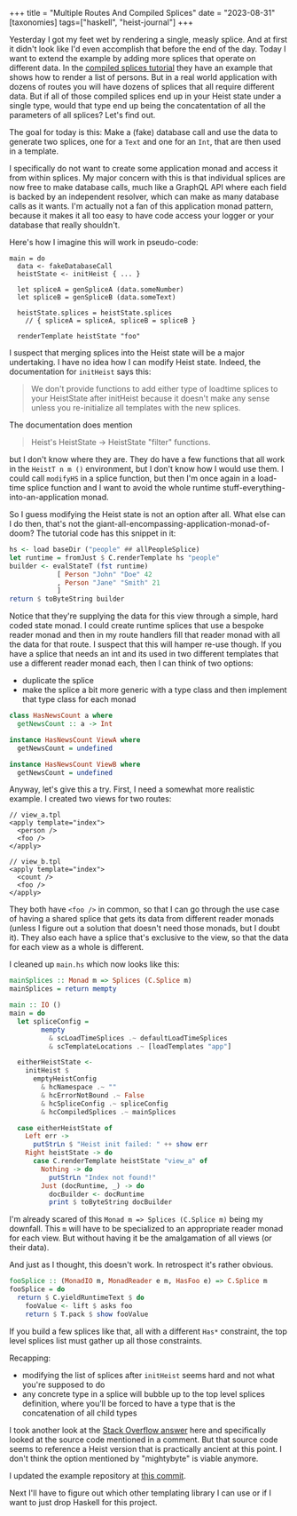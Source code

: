 +++
title = "Multiple Routes And Compiled Splices"
date = "2023-08-31"
[taxonomies]
tags=["haskell", "heist-journal"]
+++

Yesterday I got my feet wet by rendering a single, measly splice. And at first it didn't look like I'd even accomplish that before the end of the day. Today I want to extend the example by adding more splices that operate on different data. In the [compiled splices tutorial](http://snapframework.com/docs/tutorials/compiled-splices) they have an example that shows how to render a list of persons. But in a real world application with dozens of routes you will have dozens of splices that all require different data. But if all of those compiled splices end up in your Heist state under a single type, would that type end up being the concatentation of all the parameters of all splices? Let's find out.

The goal for today is this: Make a (fake) database call and use the data to generate two splices, one for a `Text` and one for an `Int`, that are then used in a template.

I specifically do not want to create some application monad and access it from within splices. My major concern with this is that individual splices are now free to make database calls, much like a GraphQL API where each field is backed by an independent resolver, which can make as many database calls as it wants. I'm actually not a fan of this application monad pattern, because it makes it all too easy to have code access your logger or your database that really shouldn't.

Here's how I imagine this will work in pseudo-code:

```text
main = do
  data <- fakeDatabaseCall
  heistState <- initHeist { ... }
  
  let spliceA = genSpliceA (data.someNumber)
  let spliceB = genSpliceB (data.someText)

  heistState.splices = heistState.splices
    // { spliceA = spliceA, spliceB = spliceB }

  renderTemplate heistState "foo"
```

I suspect that merging splices into the Heist state will be a major undertaking. I have no idea how I can modify Heist state. Indeed, the documentation for `initHeist` says this:
> We don't provide functions to add either type of loadtime splices to your HeistState after initHeist because it doesn't make any sense unless you re-initialize all templates with the new splices.

The documentation does mention
>  Heist's HeistState -> HeistState "filter" functions. 

but I don't know where they are. They do have a few functions that all work in the `HeistT n m ()` environment, but I don't know how I would use them. I could call `modifyHS` in a splice function, but then I'm once again in a load-time splice function and I want to avoid the whole runtime stuff-everything-into-an-application monad.

So I guess modifying the Heist state is not an option after all. What else can I do then, that's not the giant-all-encompassing-application-monad-of-doom? The tutorial code has this snippet in it:

```haskell
hs <- load baseDir ("people" ## allPeopleSplice)
let runtime = fromJust $ C.renderTemplate hs "people"
builder <- evalStateT (fst runtime)
            [ Person "John" "Doe" 42
            , Person "Jane" "Smith" 21
            ]
return $ toByteString builder
```

Notice that they're supplying the data for this view through a simple, hard coded state monad. I could create runtime splices that use a bespoke reader monad and then in my route handlers fill that reader monad with all the data for that route. I suspect that this will hamper re-use though. If you have a splice that needs an int and its used in two different templates that use a different reader monad each, then I can think of two options:
- duplicate the splice
- make the splice a bit more generic with a type class and then implement that type class for each monad

```haskell
class HasNewsCount a where
  getNewsCount :: a -> Int

instance HasNewsCount ViewA where
  getNewsCount = undefined

instance HasNewsCount ViewB where
  getNewsCount = undefined
```

Anyway, let's give this a try. First, I need a somewhat more realistic example. I created two views for two routes:

```text
// view_a.tpl
<apply template="index">
  <person />
  <foo />
</apply>

// view_b.tpl
<apply template="index">
  <count />
  <foo />
</apply>
```

They both have `<foo />` in common, so that I can go through the use case of having a shared splice that gets its data from different reader monads (unless I figure out a solution that doesn't need those monads, but I doubt it). They also each have a splice that's exclusive to the view, so that the data for each view as a whole is different.

I cleaned up `main.hs` which now looks like this:

```haskell
mainSplices :: Monad m => Splices (C.Splice m)
mainSplices = return mempty

main :: IO ()
main = do
  let spliceConfig =
        mempty
          & scLoadTimeSplices .~ defaultLoadTimeSplices
          & scTemplateLocations .~ [loadTemplates "app"]

  eitherHeistState <-
    initHeist $
      emptyHeistConfig
        & hcNamespace .~ ""
        & hcErrorNotBound .~ False
        & hcSpliceConfig .~ spliceConfig
        & hcCompiledSplices .~ mainSplices

  case eitherHeistState of
    Left err ->
      putStrLn $ "Heist init failed: " ++ show err
    Right heistState -> do
      case C.renderTemplate heistState "view_a" of
        Nothing -> do
          putStrLn "Index not found!"
        Just (docRuntime, _) -> do
          docBuilder <- docRuntime
          print $ toByteString docBuilder
```

I'm already scared of this `Monad m => Splices (C.Splice m)` being my downfall. This `m` will have to be specialized to an appropriate reader monad for each view. But without having it be the amalgamation of all views (or their data).

And just as I thought, this doesn't work. In retrospect it's rather obvious.

```haskell
fooSplice :: (MonadIO m, MonadReader e m, HasFoo e) => C.Splice m
fooSplice = do
  return $ C.yieldRuntimeText $ do
    fooValue <- lift $ asks foo
    return $ T.pack $ show fooValue
```

If you build a few splices like that, all with a different `Has*` constraint, the top level splices list must gather up all those constraints.

Recapping:
- modifying the list of splices after `initHeist` seems hard and not what you're supposed to do
- any concrete type in a splice will bubble up to the top level splices definition, where you'll be forced to have a type that is the concatenation of all child types

I took another look at the [Stack Overflow answer](https://stackoverflow.com/questions/8023191/using-values-not-from-the-application-monad-with-heist-templates) here and specifically looked at the source code mentioned in a comment. But that source code seems to reference a Heist version that is practically ancient at this point. I don't think the option mentioned by "mightybyte" is viable anymore.

I updated the example repository at [this commit](https://github.com/cideM/heist_getting_started/tree/40d1650337b3468bc247bef9397aa608993adf17).

Next I'll have to figure out which other templating library I can use or if I want to just drop Haskell for this project.
